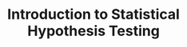 --- 
title: Introduction to Statistical Hypothesis Testing
authors: ["Arun Tangirala"]
categories: "nptel-courses"
tags: ["statistics", "probability theory", "hypothesis testing", "linear regression"]
description:  Hypothesis testing is concerned with statistical testing of postulates (usually concerning parameters) in an empirical way, i.e., from data. It is an important subject and step in all spheres of data analysis. The course aims at providing the basics of hypothesis testing with emphasis on some commonly encountered hypothesis tests in statistical data analysis such as in comparisons of averages, testing for variability, proportions and significance testing in regression analysis.
link: https://nptel.ac.in/courses/103106120/
image: "introduction-to-statistical-hypothesis-testing.png"
draft: false
---